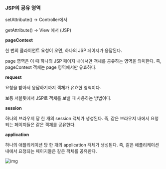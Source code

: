 ### JSP의 공유 영역

setAttribute() -> Controller에서 

getAttribute() -> View 에서 (JSP)



**pageContext**

한 번의 클라이언트 요청이 오면, 하나의 JSP 페이지가 응답된다.

page 영역은 이 때 하나의 JSP 페이지 내에서만 객체를 공유하는 영역을 의미한다. 즉, pageContext 객체는 page 영역에서만 유효하다.



**request**

요청을 받아서 응답하기까지 객체가 유효한 영역이다.

보통 서블릿에서 JSP로 객체를 보낼 때 사용하는 방법이다.



**session**

하나의 브라우저 당 한 개의 session 객체가 생성된다. 즉, 같은 브라우저 내에서 요청되는 페이지들은 같은 객체를 공유한다.



**application**

하나의 애플리케이션 당 한 개의 application 객체가 생성된다. 즉, 같은 애플리케이션 내에서 요청되는 페이지들은 같은 객체를 공유한다.



![img](https://t1.daumcdn.net/cfile/tistory/99D9A73D5AAE58C40B)